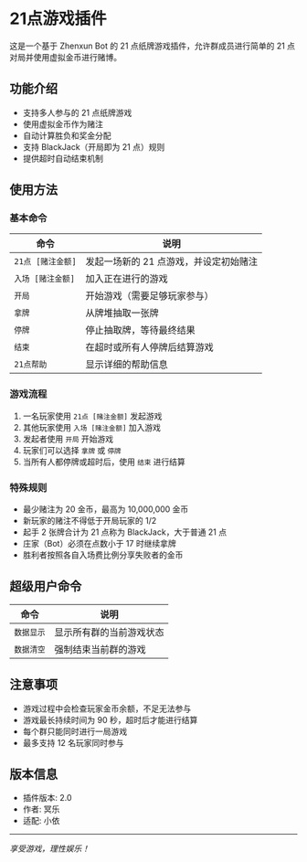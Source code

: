 # 21点游戏插件

这是一个基于 Zhenxun Bot 的 21 点纸牌游戏插件，允许群成员进行简单的 21 点对局并使用虚拟金币进行赌博。

## 功能介绍

- 支持多人参与的 21 点纸牌游戏
- 使用虚拟金币作为赌注
- 自动计算胜负和奖金分配
- 支持 BlackJack（开局即为 21 点）规则
- 提供超时自动结束机制

## 使用方法

### 基本命令

| 命令 | 说明 |
|------|------|
| `21点 [赌注金额]` | 发起一场新的 21 点游戏，并设定初始赌注 |
| `入场 [赌注金额]` | 加入正在进行的游戏 |
| `开局` | 开始游戏（需要足够玩家参与）|
| `拿牌` | 从牌堆抽取一张牌 |
| `停牌` | 停止抽取牌，等待最终结果 |
| `结束` | 在超时或所有人停牌后结算游戏 |
| `21点帮助` | 显示详细的帮助信息 |

### 游戏流程

1. 一名玩家使用 `21点 [赌注金额]` 发起游戏
2. 其他玩家使用 `入场 [赌注金额]` 加入游戏
3. 发起者使用 `开局` 开始游戏
4. 玩家们可以选择 `拿牌` 或 `停牌`
5. 当所有人都停牌或超时后，使用 `结束` 进行结算

### 特殊规则

- 最少赌注为 20 金币，最高为 10,000,000 金币
- 新玩家的赌注不得低于开局玩家的 1/2
- 起手 2 张牌合计为 21 点称为 BlackJack，大于普通 21 点
- 庄家（Bot）必须在点数小于 17 时继续拿牌
- 胜利者按照各自入场费比例分享失败者的金币

## 超级用户命令

| 命令 | 说明 |
|------|------|
| `数据显示` | 显示所有群的当前游戏状态 |
| `数据清空` | 强制结束当前群的游戏 |

## 注意事项

- 游戏过程中会检查玩家金币余额，不足无法参与
- 游戏最长持续时间为 90 秒，超时后才能进行结算
- 每个群只能同时进行一局游戏
- 最多支持 12 名玩家同时参与

## 版本信息

- 插件版本: 2.0
- 作者: 冥乐
- 适配: 小依

---

*享受游戏，理性娱乐！*